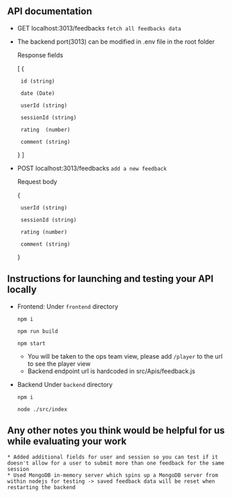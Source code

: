 
##	API documentation

 * GET localhost:3013/feedbacks `fetch all feedbacks data`
 * The backend port(3013) can be modified in .env file in the root folder

    Response fields 
    
    [
    {
        
        id (string)
        
        date (Date)
        
        userId (string)
        
        sessionId (string)
        
        rating  (number)
        
        comment (string)    
    }
    ]


 * POST localhost:3013/feedbacks `add a new feedback`

    Request body
   
   {
    
        userId (string)
        
        sessionId (string)
        
        rating (number)
        
        comment (string)
        
    }
    

##	Instructions for launching and testing your API locally
- Frontend: 
    Under `frontend` directory
    
    `npm i`
    
    `npm run build`
    
    `npm start`
    
    * You will be taken to the ops team view, please add `/player` to the url to see the player view  
    * Backend endpoint url is hardcoded in src/Apis/feedback.js

- Backend
    Under `backend` directory
    
    `npm i`
    
    `node ./src/index`
    

##	Any other notes you think would be helpful for us while evaluating your work
    * Added additional fields for user and session so you can test if it doesn't allow for a user to submit more than one feedback for the same session
    * Used MongoDB in-memory server which spins up a MongoDB server from within nodejs for testing -> saved feedback data will be reset when restarting the backend



